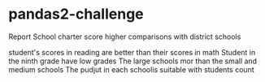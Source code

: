 # pandas2-challenge

Report
 School charter score higher comparisons with district schools 

student's scores in reading are better than their scores in math 
Student in the ninth grade have low grades
The large schools mor than the small and medium schools
The pudjut in each schoolis suitable with students count 
